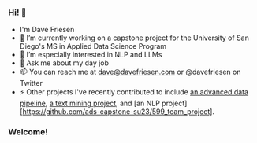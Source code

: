 ### Hi! 👋

- I'm Dave Friesen
- 🔭 I’m currently working on a capstone project for the University of San Diego's MS in Applied Data Science Program
- 🌱 I’m especially interested in NLP and LLMs
- 💬 Ask me about my day job
- 📫 You can reach me at dave@davefriesen.com or @davefriesen on Twitter
- ⚡ Other projects I've recently contributed to include [an advanced data pipeline](https://github.com/lanewhitmore/BIS_Data_Pipeline), [a text mining project](https://github.com/fausa/Bias_Detection_in_Journalism), and [an NLP project][https://github.com/ads-capstone-su23/599_team_project].

### Welcome!

<!--
**davefriesen/davefriesen** is a ✨ _special_ ✨ repository because its `README.md` (this file) appears on your GitHub profile.

Here are some ideas to get you started:

- 🔭 I’m currently working on ...
- 🌱 I’m currently learning ...
- 👯 I’m looking to collaborate on ...
- 🤔 I’m looking for help with ...
- 💬 Ask me about ...
- 📫 How to reach me: ...
- 😄 Pronouns: ...
- ⚡ Fun fact: ...
-->
